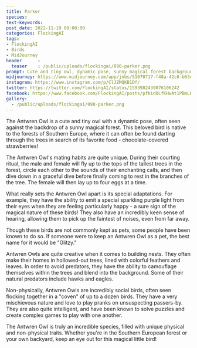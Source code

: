 ```yaml
---
title: Parker
species: 
text-keywords: 
post_date: 2022-11-19 00:00:00
categories: FlockingAI
tags:
- FlockingAI
- Birds
- MidJourney 
header      :
  teaser    : /public/uploads/flockingai/090-parker.png
prompt: Cute and tiny owl, dynamic pose, sunny magical forest background, ultra detail, intricate details, volumetric lighting, photo realistic, lifelike, photography, digital art, 8k,
midjourney: https://www.midjourney.com/app/jobs/51670717-f48a-42c0-b63d-44aeea610df9
instagram: https://www.instagram.com/p/ClJZMQKB1Df/
twitter: https://twitter.com/FlockingAI/status/1593982439076106242
facebook: https://www.facebook.com/FlockingAI/posts/pfbid0LfKHwAt1PBmLBUHKX1RXH6PE74i2fcVFVVLRGZLTiYMPW4fpX4TgRE4J7fJpdBqrl
gallery: 
  - /public/uploads/flockingai/090-parker.png
---
```


The Antwren Owl is a cute and tiny owl with a dynamic pose, often seen against the backdrop of a sunny magical forest. This beloved bird is native to the forests of Southern Europe, where it can often be found darting through the trees in search of its favorite food - chocolate-covered strawberries!

The Antwren Owl's mating habits are quite unique. During their courting ritual, the male and female will fly up to the tops of the tallest trees in the forest, circle each other to the sounds of their enchanting calls, and then dive down in a graceful dive before finally coming to rest in the branches of the tree. The female will then lay up to four eggs at a time.

What really sets the Antwren Owl apart is its special adaptations. For example, they have the ability to emit a special sparkling purple light from their eyes when they are feeling particularly happy - a sure sign of the magical nature of these birds! They also have an incredibly keen sense of hearing, allowing them to pick up the faintest of noises, even from far away.

Though these birds are not commonly kept as pets, some people have been known to do so. If someone were to keep an Antwren Owl as a pet, the best name for it would be "Glitzy."

Antwren Owls are quite creative when it comes to building nests. They often make their homes in hollowed-out trees, lined with colorful feathers and leaves. In order to avoid predators, they have the ability to camouflage themselves within the trees and blend into the background. Some of their natural predators include hawks and eagles.

Non-physically, Antwren Owls are incredibly social birds, often seen flocking together in a "coven" of up to a dozen birds. They have a very mischievous nature and love to play pranks on unsuspecting passers-by. They are also quite intelligent, and have been known to solve puzzles and create complex games to play with one another.

The Antwren Owl is truly an incredible species, filled with unique physical and non-physical traits. Whether you're in the Southern European forest or your own backyard, keep an eye out for this magical little bird!
